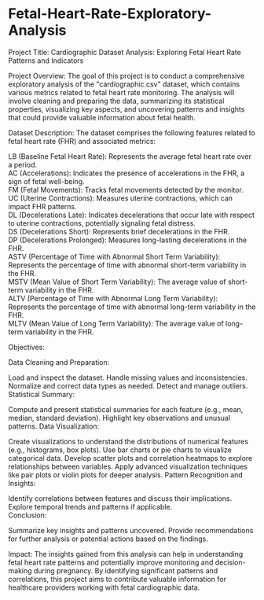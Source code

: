 # Fetal-Heart-Rate-Exploratory-Analysis

Project Title: Cardiographic Dataset Analysis: Exploring Fetal Heart Rate Patterns and Indicators

Project Overview: The goal of this project is to conduct a comprehensive exploratory analysis of the "cardiographic.csv" dataset, which contains various metrics related to fetal heart rate monitoring. The analysis will involve cleaning and preparing the data, summarizing its statistical properties, visualizing key aspects, and uncovering patterns and insights that could provide valuable information about fetal health.

Dataset Description: The dataset comprises the following features related to fetal heart rate (FHR) and associated metrics:

LB (Baseline Fetal Heart Rate): Represents the average fetal heart rate over a period.</br>
AC (Accelerations): Indicates the presence of accelerations in the FHR, a sign of fetal well-being.</br>
FM (Fetal Movements): Tracks fetal movements detected by the monitor.</br>
UC (Uterine Contractions): Measures uterine contractions, which can impact FHR patterns.</br>
DL (Decelerations Late): Indicates decelerations that occur late with respect to uterine contractions, potentially signaling fetal distress.</br>
DS (Decelerations Short): Represents brief decelerations in the FHR.</br>
DP (Decelerations Prolonged): Measures long-lasting decelerations in the FHR.</br>
ASTV (Percentage of Time with Abnormal Short Term Variability): Represents the percentage of time with abnormal short-term variability in the FHR.</br>
MSTV (Mean Value of Short Term Variability): The average value of short-term variability in the FHR.</br>
ALTV (Percentage of Time with Abnormal Long Term Variability): Represents the percentage of time with abnormal long-term variability in the FHR.</br>
MLTV (Mean Value of Long Term Variability): The average value of long-term variability in the FHR.


Objectives:

Data Cleaning and Preparation:

Load and inspect the dataset.
Handle missing values and inconsistencies.
Normalize and correct data types as needed.
Detect and manage outliers.
Statistical Summary:

Compute and present statistical summaries for each feature (e.g., mean, median, standard deviation).
Highlight key observations and unusual patterns.
Data Visualization:

Create visualizations to understand the distributions of numerical features (e.g., histograms, box plots).
Use bar charts or pie charts to visualize categorical data.
Develop scatter plots and correlation heatmaps to explore relationships between variables.
Apply advanced visualization techniques like pair plots or violin plots for deeper analysis.
Pattern Recognition and Insights:

Identify correlations between features and discuss their implications.
Explore temporal trends and patterns if applicable.</br>
Conclusion:

Summarize key insights and patterns uncovered.
Provide recommendations for further analysis or potential actions based on the findings.

Impact: The insights gained from this analysis can help in understanding fetal heart rate patterns and potentially improve monitoring and decision-making during pregnancy. By identifying significant patterns and correlations, this project aims to contribute valuable information for healthcare providers working with fetal cardiographic data.
